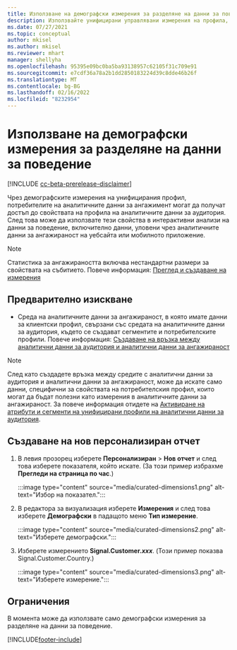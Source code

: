 ```yaml
---
title: Използване на демографски измерения за разделяне на данни за поведение (управлявани измерения)
description: Използвайте унифицирани управлявани измерения на профила, за да разрешите свойствата на клиентски профил на аналитичните данни за аудитория.
ms.date: 07/27/2021
ms.topic: conceptual
author: mkisel
ms.author: mkisel
ms.reviewer: mhart
manager: shellyha
ms.openlocfilehash: 95395e09bc0ba5ba93138957c62105f31c709e91
ms.sourcegitcommit: e7cdf36a78a2b1dd2850183224d39c8dde46b26f
ms.translationtype: MT
ms.contentlocale: bg-BG
ms.lasthandoff: 02/16/2022
ms.locfileid: "8232954"
---
```

# <a name="use-demographic-dimensions-for-splitting-behavioral-data"></a>Използване на демографски измерения за разделяне на данни за поведение

[!INCLUDE [cc-beta-prerelease-disclaimer](includes/cc-beta-prerelease-disclaimer.md)]

Чрез демографските измерения на унифицирания профил, потребителите на аналитичните данни за ангажимент могат да получат достъп до свойствата на профила на аналитичните данни за аудитория. След това може да използвате тези свойства в интерактивни анализи на данни за поведение, включително данни, уловени чрез аналитичните данни за ангажираност на уебсайта или мобилното приложение.

>[!NOTE]
> Статистика за ангажираността включва нестандартни размери за свойствата на събитието. Повече информация: [Преглед и създаване на измерения](dimensions.md)

## <a name="prerequisite"></a>Предварително изискване

- Среда на аналитичните данни за ангажираност, в която имате данни за клиентски профил, свързани със средата на аналитичните данни за аудитория, където се създават сегментите и потребителските профили. Повече информация: [Създаване на връзка между аналитични данни за аудитория и аналитични данни за ангажираност](integrate-audience-insights-engagement-insights.md)

> [!NOTE]
> След като създадете връзка между средите с аналитични данни за аудитория и аналитични данни за ангажираност, може да искате само данни, специфични за свойствата на потребителския профил, които могат да бъдат полезни като измерения в аналитичните данни за ангажираност. За повече информация отидете на [Активиране на атрибути и сегменти на унифицирани профили на аналитични данни за аудитория](integrate-audience-insights-engagement-insights.md#enable-audience-insights-unified-profiles-attributes-and-segments).

## <a name="create-a-new-custom-report"></a>Създаване на нов персонализиран отчет

1. В левия прозорец изберете **Персонализиран** > **Нов отчет** и след това изберете показателя, който искате. (За този пример избрахме **Прегледи на страница по час**.)

    :::image type="content" source="media/curated-dimensions1.png" alt-text="Избор на показател.":::

2. В редактора за визуализация изберете **Измерения** и след това изберете **Демографски** в падащото меню **Тип измерение**.

    :::image type="content" source="media/curated-dimensions2.png" alt-text="Изберете демографски.":::

3. Изберете измерението **Signal.Customer.*xxx***. (Този пример показва Signal.Customer.Country.)

    :::image type="content" source="media/curated-dimensions3.png" alt-text="Изберете измерение.":::
  
## <a name="limitations"></a>Ограничения

В момента може да използвате само демографски измерения за разделяне на данни за поведение.


[!INCLUDE[footer-include](../includes/footer-banner.md)]
